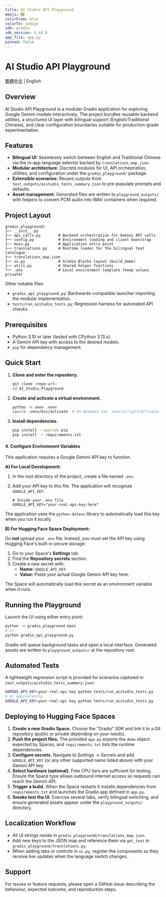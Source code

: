 ```yaml
---
title: AI Studio API Playground
emoji: 🎛️
colorFrom: blue
colorTo: indigo
sdk: gradio
sdk_version: 4.44.0
app_file: app.py
pinned: false
---
```


# AI Studio API Playground

[繁體中文](README.zh-TW.md) | English

## Overview
AI Studio API Playground is a modular Gradio application for exploring Google Gemini
models interactively. The project bundles reusable backend utilities, a structured
UI layer with bilingual support (English/Traditional Chinese), and clear
configuration boundaries suitable for production-grade experimentation.

## Features
- **Bilingual UI:** Seamlessly switch between English and Traditional Chinese via
the in-app language selector backed by `translations_map.json`.
- **Modular architecture:** Discrete modules for UI, API orchestration, utilities,
and configuration under the `gradio_playground/` package.
- **Extensible scenarios:** Reuses outputs from `test_outputs/aistudio_tests_summary.json`
to pre-populate prompts and defaults.
- **Asset management:** Generated files are written to `playground_outputs/` with
helpers to convert PCM audio into WAV containers when required.

## Project Layout
```
gradio_playground/
├── __init__.py
├── api_calls.py        # Backend orchestration for Gemini API calls
├── config.py           # Environment loading and client bootstrap
├── main.py             # Application entry point
├── translations.py     # Runtime loader for the bilingual text catalogue
├── translations_map.json
├── ui.py               # Gradio Blocks layout (build_demo)
├── utils.py            # Shared helper functions
└── .env                # Local environment template (keep values private)
```
Other notable files:
- `gradio_api_playground.py`: Backwards-compatible launcher importing the modular
  implementation.
- `tests/run_aistudio_tests.py`: Regression harness for automated API checks.

## Prerequisites
- Python 3.10 or later (tested with CPython 3.13.x).
- A Gemini API key with access to the desired models.
- `pip` for dependency management.

## Quick Start
1. **Clone and enter the repository.**
   ```bash
   git clone <repo-url>
   cd AI_Studio_Playground
   ```
2. **Create and activate a virtual environment.**
   ```bash
   python -m venv .venv
   source .venv/bin/activate  # On Windows use .venv\Scripts\Activate.ps1
   ```
3. **Install dependencies.**
   ```bash
   pip install --upgrade pip
   pip install -r requirements.txt
   ```
#### 4. Configure Environment Variables

This application requires a Google Gemini API key to function.

**A) For Local Development:**

1.  In the root directory of the project, create a file named `.env`.
2.  Add your API key to this file. The application will recognize `GOOGLE_API_KEY`.

    ```
    # Inside your .env file
    GOOGLE_API_KEY="your-real-api-key-here"
    ```
The application uses the `python-dotenv` library to automatically load this key when you run it locally.

**B) For Hugging Face Space Deployment:**

Do **not** upload your `.env` file. Instead, you must set the API key using Hugging Face's built-in secure storage:

1.  Go to your Space's **Settings** tab.
2.  Find the **Repository secrets** section.
3.  Create a new secret with:
    *   **Name:** `GOOGLE_API_KEY`
    *   **Value:** Paste your actual Google Gemini API key here.

The Space will automatically load this secret as an environment variable when it runs.

## Running the Playground
Launch the UI using either entry point:
```bash
python -m gradio_playground.main
# or
python gradio_api_playground.py
```
Gradio will queue background tasks and open a local interface. Generated assets
are written to `playground_outputs/` at the repository root.

## Automated Tests
A lightweight regression script is provided for scenarios captured in
`test_outputs/aistudio_tests_summary.json`:
```bash
GEMINI_API_KEY=your-real-api-key python tests/run_aistudio_tests.py
# or equivalently
GOOGLE_API_KEY=your-real-api-key python tests/run_aistudio_tests.py
```

## Deploying to Hugging Face Spaces
1. **Create a new Gradio Space.** Choose the “Gradio” SDK and link it to a Git
   repository (public or private depending on your needs).
2. **Push the project files.** The provided `app.py` exports the `demo` object
   expected by Spaces, and `requirements.txt` lists the runtime dependencies.
3. **Configure secrets.** Navigate to *Settings → Secrets* and add
   `GOOGLE_API_KEY` (or any other supported name listed above) with your Gemini
   API key.
4. **Select hardware (optional).** Free CPU tiers are sufficient for testing.
   Ensure the Space type allows outbound internet access so requests can reach
   the Gemini API.
5. **Trigger a build.** When the Space restarts it installs dependencies from
   `requirements.txt` and launches the Gradio app defined in `app.py`.
6. **Smoke test the UI.** Exercise several tabs, verify bilingual switching,
   and ensure generated assets appear under the `playground_outputs/` directory.

## Localization Workflow
- All UI strings reside in `gradio_playground/translations_map.json`.
- Add new keys to the JSON map and reference them via `get_text` in
  `gradio_playground/translations.py`.
- When adding tabs or controls in `ui.py`, register the components so they
  receive live updates when the language switch changes.

## Support
For issues or feature requests, please open a GitHub issue describing the
behaviour, expected outcome, and reproduction steps.
